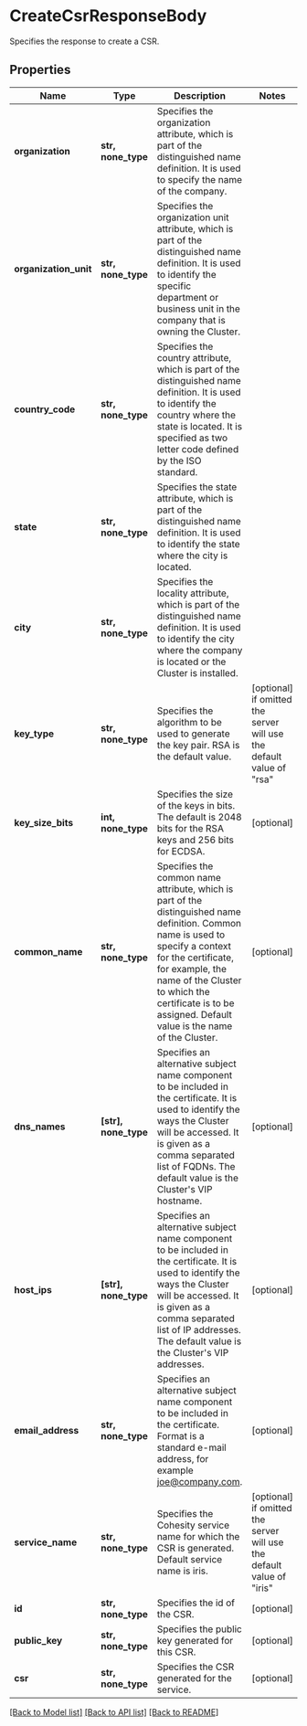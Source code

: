 # CreateCsrResponseBody

Specifies the response to create a CSR.

## Properties
Name | Type | Description | Notes
------------ | ------------- | ------------- | -------------
**organization** | **str, none_type** | Specifies the organization attribute, which is part of the distinguished name definition. It is used to specify the name of the company. | 
**organization_unit** | **str, none_type** | Specifies the organization unit attribute, which is part of the distinguished name definition. It is used to identify the specific department or business unit in the company that is owning the Cluster. | 
**country_code** | **str, none_type** | Specifies the country attribute, which is part of the distinguished name definition. It is used to identify the country where the state is located. It is specified as two letter code defined by the ISO standard. | 
**state** | **str, none_type** | Specifies the state attribute, which is part of the distinguished name definition. It is used to identify the state where the city is located. | 
**city** | **str, none_type** | Specifies the locality attribute, which is part of the distinguished name definition. It is used to identify the city where the company is located or the Cluster is installed. | 
**key_type** | **str, none_type** | Specifies the algorithm to be used to generate the key pair. RSA is the default value. | [optional]  if omitted the server will use the default value of "rsa"
**key_size_bits** | **int, none_type** | Specifies the size of the keys in bits. The default is 2048 bits for the RSA keys and 256 bits for ECDSA. | [optional] 
**common_name** | **str, none_type** | Specifies the common name attribute, which is part of the distinguished name definition. Common name is used to specify a context for the certificate, for example, the name of the Cluster to which the certificate is to be assigned. Default value is the name of the Cluster. | [optional] 
**dns_names** | **[str], none_type** | Specifies an alternative subject name component to be included in the certificate. It is used to identify the ways the Cluster will be accessed. It is given as a comma separated list of FQDNs. The default value is the Cluster&#39;s VIP hostname. | [optional] 
**host_ips** | **[str], none_type** | Specifies an alternative subject name component to be included in the certificate. It is used to identify the ways the Cluster will be accessed. It is given as a comma separated list of IP addresses. The default value is the Cluster&#39;s VIP addresses. | [optional] 
**email_address** | **str, none_type** | Specifies an alternative subject name component to be included in the certificate. Format is a standard e-mail address, for example joe@company.com. | [optional] 
**service_name** | **str, none_type** | Specifies the Cohesity service name for which the CSR is generated. Default service name is iris. | [optional]  if omitted the server will use the default value of "iris"
**id** | **str, none_type** | Specifies the id of the CSR. | [optional] 
**public_key** | **str, none_type** | Specifies the public key generated for this CSR. | [optional] 
**csr** | **str, none_type** | Specifies the CSR generated for the service. | [optional] 

[[Back to Model list]](../README.md#documentation-for-models) [[Back to API list]](../README.md#documentation-for-api-endpoints) [[Back to README]](../README.md)


